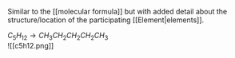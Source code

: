 Similar to the [[molecular formula]] but with added detail about the structure/location of the participating [[Element|elements]]. 

$C_5 H_{12} \longrightarrow CH_3CH_2CH_2CH_2CH_3$    
![[c5h12.png]]